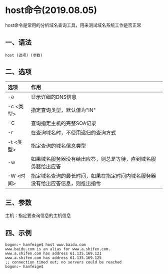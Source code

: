 # host命令(2019.08.05)

host命令是常用的分析域名查询工具，用来测试域名系统工作是否正常

## 一、语法

`host (选项) (参数)`

## 二、选项

| 选项 | 作用 |
| :--- | :--- |
| -a | 显示详细的DNS信息 |
| -c <类型> | 指定查询类型，默认值为"IN" |
| -C | 查询指定主机的完整SOA记录 |
| -r | 在查询域名时，不使用递归的查询方式 |
| -t <类型> | 指定查询的域名信息类型 |
| -w | 如果域名服务器没有给出应答，则总是等待，直到域名服务器给出应答 |
| -W <时间> | 指定域名查询的最长时间，如果在指定时间内域名服务器没有给出应答信息，则推出指令 |

## 三、参数

主机：指定要查询信息的主机信息


## 四、示例

```
bogon:~ hanfeige$ host www.baidu.com
www.baidu.com is an alias for www.a.shifen.com.
www.a.shifen.com has address 61.135.169.121
www.a.shifen.com has address 61.135.169.125
;; connection timed out; no servers could be reached
bogon:~ hanfeige$ 
```
